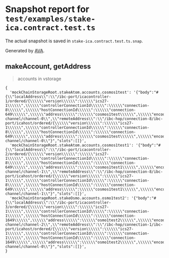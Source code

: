 # Snapshot report for `test/examples/stake-ica.contract.test.ts`

The actual snapshot is saved in `stake-ica.contract.test.ts.snap`.

Generated by [AVA](https://avajs.dev).

## makeAccount, getAddress

> accounts in vstorage

    {
      'mockChainStorageRoot.stakeAtom.accounts.cosmos1test': '{"body":"#{\\"localAddress\\":\\"/ibc-port/icacontroller-1/ordered/{\\\\\\"version\\\\\\":\\\\\\"ics27-1\\\\\\",\\\\\\"controllerConnectionId\\\\\\":\\\\\\"connection-8\\\\\\",\\\\\\"hostConnectionId\\\\\\":\\\\\\"connection-649\\\\\\",\\\\\\"address\\\\\\":\\\\\\"cosmos1test\\\\\\",\\\\\\"encoding\\\\\\":\\\\\\"proto3\\\\\\",\\\\\\"txType\\\\\\":\\\\\\"sdk_multi_msg\\\\\\"}/ibc-channel/channel-0\\",\\"remoteAddress\\":\\"/ibc-hop/connection-8/ibc-port/icahost/ordered/{\\\\\\"version\\\\\\":\\\\\\"ics27-1\\\\\\",\\\\\\"controllerConnectionId\\\\\\":\\\\\\"connection-8\\\\\\",\\\\\\"hostConnectionId\\\\\\":\\\\\\"connection-649\\\\\\",\\\\\\"address\\\\\\":\\\\\\"cosmos1test\\\\\\",\\\\\\"encoding\\\\\\":\\\\\\"proto3\\\\\\",\\\\\\"txType\\\\\\":\\\\\\"sdk_multi_msg\\\\\\"}/ibc-channel/channel-0\\"}","slots":[]}',
      'mockChainStorageRoot.stakeAtom.accounts.cosmos1test1': '{"body":"#{\\"localAddress\\":\\"/ibc-port/icacontroller-2/ordered/{\\\\\\"version\\\\\\":\\\\\\"ics27-1\\\\\\",\\\\\\"controllerConnectionId\\\\\\":\\\\\\"connection-8\\\\\\",\\\\\\"hostConnectionId\\\\\\":\\\\\\"connection-649\\\\\\",\\\\\\"address\\\\\\":\\\\\\"cosmos1test1\\\\\\",\\\\\\"encoding\\\\\\":\\\\\\"proto3\\\\\\",\\\\\\"txType\\\\\\":\\\\\\"sdk_multi_msg\\\\\\"}/ibc-channel/channel-1\\",\\"remoteAddress\\":\\"/ibc-hop/connection-8/ibc-port/icahost/ordered/{\\\\\\"version\\\\\\":\\\\\\"ics27-1\\\\\\",\\\\\\"controllerConnectionId\\\\\\":\\\\\\"connection-8\\\\\\",\\\\\\"hostConnectionId\\\\\\":\\\\\\"connection-649\\\\\\",\\\\\\"address\\\\\\":\\\\\\"cosmos1test1\\\\\\",\\\\\\"encoding\\\\\\":\\\\\\"proto3\\\\\\",\\\\\\"txType\\\\\\":\\\\\\"sdk_multi_msg\\\\\\"}/ibc-channel/channel-1\\"}","slots":[]}',
      'mockChainStorageRoot.stakeOsmo.accounts.osmo1test2': '{"body":"#{\\"localAddress\\":\\"/ibc-port/icacontroller-3/ordered/{\\\\\\"version\\\\\\":\\\\\\"ics27-1\\\\\\",\\\\\\"controllerConnectionId\\\\\\":\\\\\\"connection-1\\\\\\",\\\\\\"hostConnectionId\\\\\\":\\\\\\"connection-1649\\\\\\",\\\\\\"address\\\\\\":\\\\\\"osmo1test2\\\\\\",\\\\\\"encoding\\\\\\":\\\\\\"proto3\\\\\\",\\\\\\"txType\\\\\\":\\\\\\"sdk_multi_msg\\\\\\"}/ibc-channel/channel-2\\",\\"remoteAddress\\":\\"/ibc-hop/connection-1/ibc-port/icahost/ordered/{\\\\\\"version\\\\\\":\\\\\\"ics27-1\\\\\\",\\\\\\"controllerConnectionId\\\\\\":\\\\\\"connection-1\\\\\\",\\\\\\"hostConnectionId\\\\\\":\\\\\\"connection-1649\\\\\\",\\\\\\"address\\\\\\":\\\\\\"osmo1test2\\\\\\",\\\\\\"encoding\\\\\\":\\\\\\"proto3\\\\\\",\\\\\\"txType\\\\\\":\\\\\\"sdk_multi_msg\\\\\\"}/ibc-channel/channel-0\\"}","slots":[]}',
    }
